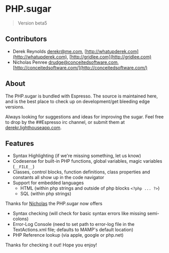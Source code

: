 # PHP.sugar

> Version beta5

## Contributors

* Derek Reynolds <derekr@me.com>, [http://whatupderek.com](http://whatupderek.com), [http://gridlee.com](http://gridlee.com)
* Nicholas Penree <drudge@conceitedsoftware.com>, [http://conceitedsoftware.com/](http://conceitedsoftware.com/)

## About

The PHP.sugar is bundled with Espresso. The source is maintained here, and is the best place to check up on development/get bleeding edge versions.

Always looking for suggestions and ideas for improving the sugar. Feel free to drop by the ##Espresso irc channel, or submit them at [derekr.lighthouseapp.com](http://derekr.lighthouseapp.com/projects/29033-phpsugar/overview).

## Features

* Syntax Highlighting (if we're missing something, let us know)
* Codesense for built-in PHP functions, global variables, magic variables (`__FILE__`)
* Classes, control blocks, function definitions, class properties and constants all show up in the code navigator
* Support for embedded languages
    * HTML (within php strings and outside of php blocks `<?php ... ?>`)
    * SQL (within php strings)

Thanks for [Nicholas](http://conceitedsoftware.com/) the PHP.sugar now offers
* Syntax checking (will check for basic syntax errors like missing semi-colons)
* Error-Log Console (need to set path to error-log file in the TextActions.xml file; defaults to MAMP's default location)
* PHP Reference lookup (via apple, google or php.net)

Thanks for checking it out! Hope you enjoy!